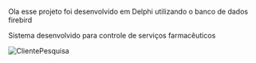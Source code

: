 Ola esse projeto foi desenvolvido em Delphi utilizando o banco de dados firebird

Sistema desenvolvido para controle de serviços farmacêuticos

![ClientePesquisa](https://github.com/Lucas6566/Farmacia/assets/89346011/965e3efb-193c-4494-90d0-b5e2f3e4739c)
